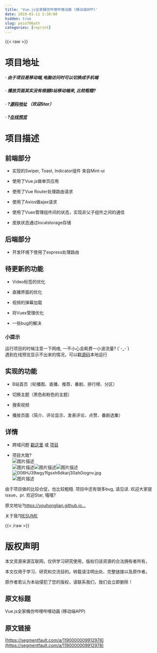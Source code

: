 ```yaml
---
title: 'Vue.js全家桶仿哔哩哔哩动画 (移动端APP)' 
date: 2019-01-11 2:30:08
hidden: true
slug: peio706ath
categories: [reprint]
---
```


{{< raw >}}

                    
<h1 id="articleHeader0">项目地址</h1>
<h5>· 由于项目是移动端,电脑访问时可以切换成手机端</h5>
<h5>· 播放页面其实没有根据B站移动端来, 比较粗糙?</h5>
<h5>· ?<a href="http://github.com/youhonglian/vue-bilibili" rel="nofollow noreferrer" target="_blank">源码地址</a>  （欢迎Star）</h5>
<h5>· ?<a href="http://youhonglian.github.io/vue-bilibili-master" rel="nofollow noreferrer" target="_blank">在线预览</a>
</h5>
<h1 id="articleHeader1">项目描述</h1>
<h2 id="articleHeader2">前端部分</h2>
<ul>
<li><p>实现的Swiper, Toast,  Indicator组件 来自Mint-ui</p></li>
<li><p>使用了Vue.js做单页应用</p></li>
<li><p>使用了Vue Router处理路由请求</p></li>
<li><p>使用了Axios做ajax请求</p></li>
<li><p>使用了Vuex管理组件间的状态，实现非父子组件之间的通信</p></li>
<li><p>皮肤状态通过localstorage存储</p></li>
</ul>
<h2 id="articleHeader3">后端部分</h2>
<ul><li><p>开发环境下使用了express处理路由</p></li></ul>
<h2 id="articleHeader4">待更新的功能</h2>
<ul>
<li><p>Video标签的优化</p></li>
<li><p>直播界面的优化</p></li>
<li><p>视频的弹幕加载</p></li>
<li><p>将Vuex管理优化</p></li>
<li><p>一些bug的解决</p></li>
</ul>
<h3 id="articleHeader5">小提示</h3>
<p>运行项目的时候注意一下网络, 一不小心会耗费一小波流量? (´･_･`)<br>遇到在线预览显示不出来的情况，可以戳<a href="https://github.com/youhonglian/Vue-bilibili" rel="nofollow noreferrer" target="_blank">源码</a>本地运行</p>
<h2 id="articleHeader6">实现的功能</h2>
<ul>
<li><p>B站首页（轮播图、直播、推荐、番剧、排行榜、分区）</p></li>
<li><p>切换主题（黑色和粉色的主题）</p></li>
<li><p>搜索视频</p></li>
<li><p>播放页面（简介、评论显示、发表评论、点赞、番剧选集）</p></li>
</ul>
<h2 id="articleHeader7">详情</h2>
<ul>
<li><p>跨域问题     <a href="https://segmentfault.com/a/1190000005714840">戳这里</a> 或 <a href="https://github.com/youhonglian/Vue-bilibili/blob/master/build/dev-server.js" rel="nofollow noreferrer" target="_blank">项目</a></p></li>
<li><p>项目大致?<br><span class="img-wrap"><img data-src="/img/bVPDKK?w=375&amp;h=670" src="https://static.alili.tech/img/bVPDKK?w=375&amp;h=670" alt="图片描述" title="图片描述" style="cursor: pointer; display: inline;"></span><br><span class="img-wrap"><img data-src="/img/bVPDKP?w=376&amp;h=669" src="https://static.alili.tech/img/bVPDKP?w=376&amp;h=669" alt="图片描述" title="图片描述" style="cursor: pointer; display: inline;"></span><span class="img-wrap"><img data-src="/img/bVPDKZ?w=374&amp;h=666" src="https://static.alili.tech/img/bVPDKZ?w=374&amp;h=666" alt="图片描述" title="图片描述" style="cursor: pointer; display: inline;"></span><span class="img-wrap"><img data-src="/img/bVPDK1?w=369&amp;h=670" src="https://static.alili.tech/img/bVPDK1?w=369&amp;h=670" alt="图片描述" title="图片描述" style="cursor: pointer;"></span><span class="img-wrap"><img data-src="/img/bVPDLy?w=377&amp;h=672" src="https://static.alili.tech/img/bVPDLy?w=377&amp;h=672" alt="006HJ39wgy1fgsxh6dkarj30ah0iognv.jpg" title="006HJ39wgy1fgsxh6dkarj30ah0iognv.jpg" style="cursor: pointer;"></span><br><span class="img-wrap"><img data-src="/img/bVPDMe?w=376&amp;h=665" src="https://static.alili.tech/img/bVPDMe?w=376&amp;h=665" alt="图片描述" title="图片描述" style="cursor: pointer;"></span></p></li>
</ul>
<p>由于项目做的比较仓促，也比较粗糙. 项目中还有很多bug, 请见谅. 欢迎大家提issue，pr. 欢迎Star, 嘻嘻? </p>
<p>原文地址?<a href="https://youhonglian.github.io/2017/06/21/vue-bilibili/" rel="nofollow noreferrer" target="_blank"></a><a href="https://youhonglian.github.io/2017/06/21/vue-bilibili/" rel="nofollow noreferrer" target="_blank">https://youhonglian.github.io...</a>  </p>
<p>关于我?<a href="http://os3fgs3e7.bkt.clouddn.com/%E6%B8%B8%E6%B4%AA%E8%8E%B2%E7%AE%80%E5%8E%86.pdf" rel="nofollow noreferrer" target="_blank">RESUME</a></p>

                
{{< /raw >}}

# 版权声明
本文资源来源互联网，仅供学习研究使用，版权归该资源的合法拥有者所有，

本文仅用于学习、研究和交流目的。转载请注明出处、完整链接以及原作者。

原作者若认为本站侵犯了您的版权，请联系我们，我们会立即删除！

## 原文标题
Vue.js全家桶仿哔哩哔哩动画 (移动端APP)

## 原文链接
[https://segmentfault.com/a/1190000009912978](https://segmentfault.com/a/1190000009912978)

